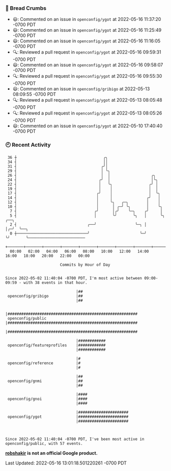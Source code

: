 ### 🍞 Bread Crumbs

 * 😃: Commented on an issue in `openconfig/ygot` at 2022-05-16 11:37:20 -0700 PDT
 * 😃: Commented on an issue in `openconfig/ygot` at 2022-05-16 11:25:49 -0700 PDT
 * 😃: Commented on an issue in `openconfig/ygot` at 2022-05-16 11:16:05 -0700 PDT
 * 🔍: Reviewed a pull request in  `openconfig/ygot` at 2022-05-16 09:59:31 -0700 PDT
 * 😃: Commented on an issue in `openconfig/ygot` at 2022-05-16 09:58:07 -0700 PDT
 * 🔍: Reviewed a pull request in  `openconfig/ygot` at 2022-05-16 09:55:30 -0700 PDT
 * 😃: Commented on an issue in `openconfig/gribigo` at 2022-05-13 08:09:55 -0700 PDT
 * 🔍: Reviewed a pull request in  `openconfig/ygot` at 2022-05-13 08:05:48 -0700 PDT
 * 🔍: Reviewed a pull request in  `openconfig/ygot` at 2022-05-13 08:05:26 -0700 PDT
 * 😃: Commented on an issue in `openconfig/ygot` at 2022-05-10 17:40:40 -0700 PDT

### 🕘 Recent Activity
```
 36 ┼                                      ╭╮
 34 ┤                                      ││
 31 ┤                                     ╭╯│
 29 ┤                                     │ ╰╮
 26 ┤                                     │  │                  ╭╮
 24 ┤                                    ╭╯  │                  │╰╮
 22 ┤                                    │   ╰╮                ╭╯ │
 19 ┤                                    │    │                │  │
 17 ┤                                   ╭╯    │                │  ╰╮
 14 ┤                                   │     │               ╭╯   │
 12 ┤                                   │     ╰╮   ╭─╮        │    │
 10 ┤                                   │      │ ╭─╯ ╰╮       │    ╰╮
  7 ┤                                  ╭╯      │╭╯    ╰─╮    ╭╯     │
  5 ┤                                  │       ╰╯       ╰╮   │      ╰╮  ╭──╮
  2 ┤                               ╭──╯                 ╰─╮ │       │╭─╯  ╰──╮
  0 ┼───────────────────────────────╯                      ╰─╯       ╰╯       ╰─────────────────────────
    +───────+───────+───────+───────+───────+───────+───────+───────+───────+───────+───────+───────+────
  00:00   02:00   04:00   06:00   08:00   10:00   12:00   14:00   16:00   18:00   20:00   22:00   00:00   

						Commits by Hour of Day


Since 2022-05-02 11:40:04 -0700 PDT, I'm most active between 09:00-09:59 - with 38 events in that hour.

```



```
                               |##
 openconfig/gribigo            |##
                               |##

                               |#########################################################
 openconfig/public             |#########################################################
                               |#########################################################

                               |############
 openconfig/featureprofiles    |############
                               |############

                               |#
 openconfig/reference          |#
                               |#

                               |##
 openconfig/gnmi               |##
                               |##

                               |####
 openconfig/gnoi               |####
                               |####

                               |######################
 openconfig/ygot               |######################
                               |######################



Since 2022-05-02 11:40:04 -0700 PDT, I've been most active in openconfig/public, with 57 events.

```
**[robshakir](mailto:robjs@google.com) is not an official Google product.**  


Last Updated: 2022-05-16 13:01:18.501220261 -0700 PDT
